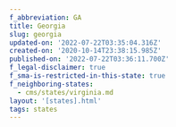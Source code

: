 ```yaml
---
f_abbreviation: GA
title: Georgia
slug: georgia
updated-on: '2022-07-22T03:35:04.316Z'
created-on: '2020-10-14T23:38:15.985Z'
published-on: '2022-07-22T03:36:11.700Z'
f_legal-disclaimer: true
f_sma-is-restricted-in-this-state: true
f_neighboring-states:
  - cms/states/virginia.md
layout: '[states].html'
tags: states
---
```



